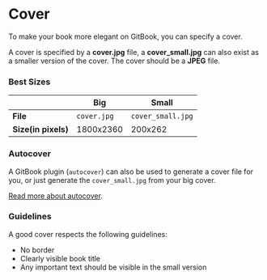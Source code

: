 # Cover

To make your book more elegant on GitBook, you can specify a cover.

A cover is specified by a **cover.jpg** file, a **cover_small.jpg** can also exist as a smaller version of the cover. The cover should be a **JPEG** file.

### Best Sizes

|  | Big | Small |
| -- | -- | -- |
| **File** | `cover.jpg` | `cover_small.jpg` |
| **Size(in pixels)** | 1800x2360 | 200x262 |


### Autocover

A GitBook plugin (`autocover`) can also be used to generate a cover file for you, or just generate the `cover_small.jpg` from your big cover.

[Read more about autocover](https://github.com/GitbookIO/plugin-autocover).

### Guidelines

A good cover respects the following guidelines:

* No border
* Clearly visible book title
* Any important text should be visible in the small version
